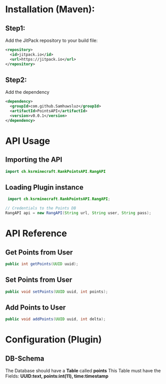 # Installation (Maven):
## Step1:
Add the JitPack repository to your build file:
```xml
<repository>
  <id>jitpack.io</id>
  <url>https://jitpack.io</url>
</repository>
```

## Step2:
Add the dependency
```xml
<dependency>
  <groupId>com.github.Samhuwsluz</groupId>
  <artifactId>PointsAPI</artifactId>
  <version>v0.0.1</version>
</dependency>
```

# API Usage
## Importing the API

```java
import ch.ksrminecraft.RankPointsAPI.RangAPI
```

## Loading Plugin instance

```java
 import ch.ksrminecraft.RankPointsAPI.RangAPI;

// Credentials to the Points DB
RangAPI api = new RangAPI(String url, String user, String pass);
```


# API Reference

## Get Points from User
```java
public int getPoints(UUID uuid);
```

## Set Points from User
```java
public void setPoints(UUID uuid, int points);
```

## Add Points to User
```java
public void addPoints(UUID uuid, int delta);
```

# Configuration (Plugin)
## DB-Schema
The Database should have a **Table** called **points**
This Table must have the Fields: **UUID:text, points:int(11), time:timestamp**
